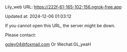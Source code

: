 Lily_web URL: https://222f-61-165-102-156.ngrok-free.app

Updated at: 2024-12-06 01:03:12

If you cannot open this URL, the server might be down.

Please contact: 

goley04@foxmail.com Or Wechat:GL_yeaH